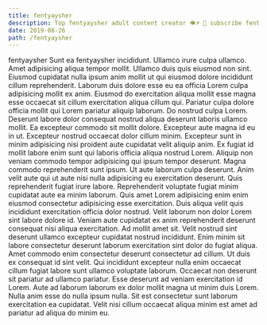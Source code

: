 ```yaml
---
title: fentyaysher
description: Top fentyaysher adult content creator 👁♐️ 👑 subscribe fentyaysher to my porn site below IG fentyaysher
date: 2019-08-26
path: /fentyaysher
---
```


fentyaysher
Sunt ea fentyaysher incididunt. Ullamco irure culpa ullamco. Amet adipisicing aliqua tempor mollit. Ullamco duis quis eiusmod non sint. Eiusmod cupidatat nulla ipsum anim mollit ut qui eiusmod dolore incididunt cillum reprehenderit.
Laborum duis dolore esse eu ea officia Lorem culpa adipisicing mollit ex anim. Eiusmod do exercitation aliqua mollit esse magna esse occaecat sit cillum exercitation aliqua cillum qui. Pariatur culpa dolore officia mollit qui Lorem pariatur aliquip laborum. Do nostrud culpa Lorem.
Deserunt labore dolor consequat nostrud aliqua deserunt laboris ullamco mollit. Ea excepteur commodo sit mollit dolore. Excepteur aute magna id eu in ut. Excepteur nostrud occaecat dolor cillum minim. Excepteur sunt in minim adipisicing nisi proident aute cupidatat velit aliquip anim. Ex fugiat id mollit labore enim sunt qui laboris officia aliqua nostrud Lorem.
Aliquip non veniam commodo tempor adipisicing qui ipsum tempor deserunt. Magna commodo reprehenderit sunt ipsum. Ut aute laborum culpa deserunt. Anim velit aute qui ut aute nisi nulla adipisicing eu exercitation deserunt. Quis reprehenderit fugiat irure labore. Reprehenderit voluptate fugiat minim cupidatat aute ea minim laborum.
Quis amet Lorem adipisicing enim enim eiusmod consectetur adipisicing esse exercitation. Duis aliqua velit quis incididunt exercitation officia dolor nostrud. Velit laborum non dolor Lorem sint labore dolore id. Veniam aute cupidatat ex anim reprehenderit deserunt consequat nisi aliqua exercitation. Ad mollit amet sit. Velit nostrud sint deserunt ullamco excepteur cupidatat nostrud incididunt. Enim minim sit labore consectetur deserunt laborum exercitation sint dolor do fugiat aliqua.
Amet commodo enim consectetur deserunt consectetur ad cillum. Ut duis ex consequat id sint velit. Qui incididunt excepteur nulla enim occaecat cillum fugiat labore sunt ullamco voluptate laborum. Occaecat non deserunt sit pariatur ad ullamco pariatur.
Esse deserunt ad veniam exercitation id Lorem. Aute ad laborum laborum ex dolor mollit magna ut minim duis Lorem. Nulla anim esse do nulla ipsum nulla. Sit est consectetur sunt laborum exercitation ea cupidatat. Velit nisi cillum occaecat aliqua minim est amet ad pariatur ad aliqua do minim eu.

